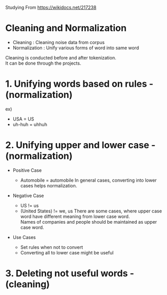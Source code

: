 Studying From https://wikidocs.net/217238

# Cleaning and Normalization 

* Cleaning : Cleaning noise data from corpus
* Normalization : Unify various forms of word into same word

Cleaning is conducted before and after tokenization.   
It can be done through the projects.

# 1. Unifying words based on rules - (normalization)
ex)
* USA = US
* uh-huh = uhhuh

# 2. Unifying upper and lower case - (normalization)
* Positive Case
	* Automobile = automobile
In general cases, converting into lower cases helps normalization.

* Negative Case
	* US != us
	* (United States) != we, us
There are some cases, where upper case word have different meaning from lower case word.    
Names of companies and people should be maintained as upper case word.    

* Use Cases
	* Set rules when not to convert
	* Converting all to lower case might be useful

# 3. Deleting not useful words - (cleaning)
